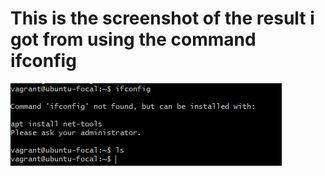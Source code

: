 # This is the screenshot of the result i got from using the command **ifconfig** 

![the ifcofig output](/image%20space/ifconfig%20result.png)